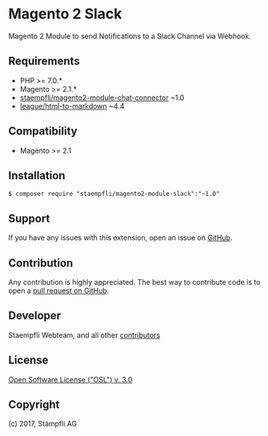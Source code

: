 # Magento 2 Slack

Magento 2 Module to send Notifications to a Slack Channel via Webhook.

Requirements
------------
- PHP >= 7.0.*
- Magento >= 2.1.*
- [staempfli/magento2-module-chat-connector](https://github.com/staempfli/magento2-module-chat-connector) ~1.0
- [league/html-to-markdown](https://github.com/thephpleague/html-to-markdown/) ~4.4

Compatibility
-------------
- Magento >= 2.1

## Installation

```
$ composer require "staempfli/magento2-module-slack":"~1.0"
```

Support
-------
If you have any issues with this extension, open an issue on [GitHub](https://github.com/staempfli/magento2-module-slack/issues).

Contribution
------------
Any contribution is highly appreciated. The best way to contribute code is to open a [pull request on GitHub](https://help.github.com/articles/using-pull-requests).

Developer
---------
Staempfli Webteam, and all other [contributors](https://github.com/staempfli/magento2-module-slack/contributors)

License
-------
[Open Software License ("OSL") v. 3.0](https://opensource.org/licenses/OSL-3.0)

Copyright
---------
(c) 2017, Stämpfli AG